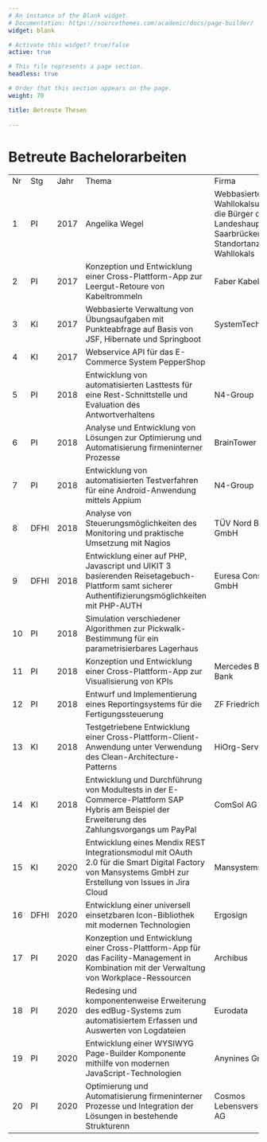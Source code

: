 ```yaml
---
# An instance of the Blank widget.
# Documentation: https://sourcethemes.com/academic/docs/page-builder/
widget: blank

# Activate this widget? true/false
active: true

# This file represents a page section.
headless: true

# Order that this section appears on the page.
weight: 70

title: Betreute Thesen
  
---
```

<h1>Betreute Bachelorarbeiten</h1>
<table class="plain">
<tbody>
<tr>
<td>Nr</td>
<td>Stg</td>
<td>Jahr</td>
<td>Thema</td>
<td>Firma</td>
</tr>
<tr>
<td>1</td>
<td>PI</td>
<td>2017</td>
<td><span>Angelika Wegel</span></td>
<td><span>Webbasierte Wahllokalsuche für die Bürger der Landeshauptstadt Saarbrücken mit Standortanzeige des Wahllokals</span></td>
<td>Informations- und Kommunikationsinstitut der Landeshauptstadt Saarbrücken</td>
</tr>
<tr>
<td>2</td>
<td>PI</td>
<td>2017</td>
<td>Konzeption und Entwicklung einer Cross-Plattform-App zur Leergut-Retoure von Kabeltrommeln</td>
<td>Faber Kabel</td>
</tr>
<tr>
<td>3</td>
<td>KI</td>
<td>2017</td>
<td><span>Webbasierte Verwaltung von Übungsaufgaben mit Punkteabfrage auf Basis von JSF, Hibernate und Springboot</span></td>
<td>SystemTechnikLabor</td>
</tr>
<tr>
<td>4</td>
<td>KI</td>
<td>2017</td>
<td><span>Webservice API für das E-Commerce System PepperShop</span></td>
<td></td>
</tr>
<tr>
<td>5</td>
<td>PI</td>
<td>2018</td>
<td><span>Entwicklung von automatisierten Lasttests für eine Rest-Schnittstelle und Evaluation des Antwortverhaltens</span></td>
<td>N4-Group</td>
</tr>
<tr>
<td>6</td>
<td>PI</td>
<td>2018</td>
<td><span>Analyse und Entwicklung von Lösungen zur Optimierung und Automatisierung firmeninterner Prozesse</span></td>
<td>BrainTower</td>
</tr>
<tr>
<td>7</td>
<td>PI</td>
<td>2018</td>
<td><span>Entwicklung von automatisierten Testverfahren für eine Android-Anwendung mittels Appium</span></td>
<td>N4-Group</td>
</tr>
<tr>
<td>8</td>
<td>DFHI</td>
<td>2018</td>
<td><span>Analyse von Steuerungsmöglichkeiten des Monitoring und praktische Umsetzung mit Nagios</span></td>
<td>TÜV Nord Bildung GmbH</td>
</tr>
<tr>
<td>9</td>
<td>DFHI</td>
<td>2018</td>
<td><span>Entwicklung einer auf PHP, Javascript und UIKIT 3 basierenden Reisetagebuch-Plattform samt sicherer Authentifizierungsmöglichkeiten mit PHP-AUTH</span></td>
<td>Euresa Consulting GmbH</td>
</tr>
<tr>
<td>10</td>
<td>PI</td>
<td>2018</td>
<td><span>Simulation verschiedener Algorithmen zur Pickwalk-Bestimmung für ein parametrisierbares Lagerhaus</span></td>
<td></td>
</tr>
<tr>
<td>11</td>
<td>PI</td>
<td>2018</td>
<td><span>Konzeption und Entwicklung einer Cross-Plattform-App zur Visualisierung von KPIs</span></td>
<td>Mercedes Benz Bank</td>
</tr>
<tr>
<td>12</td>
<td>PI</td>
<td>2018</td>
<td><span>Entwurf und Implementierung eines Reportingsystems für die Fertigungssteuerung</span></td>
<td>ZF Friedrichshafen</td>
</tr>
<tr>
<td>13</td>
<td>KI</td>
<td>2018</td>
<td><span>Testgetriebene Entwicklung einer Cross-Plattform-Client-Anwendung unter Verwendung des Clean-Architecture-Patterns</span></td>
<td>HiOrg-Server GmbH</td>
</tr>
<tr>
<td>14</td>
<td>KI</td>
<td>2018</td>
<td><span>Entwicklung und Durchführung von Modultests in der E-Commerce-Plattform SAP Hybris am Beispiel der Erweiterung des Zahlungsvorgangs um PayPal</span></td>
<td>ComSol AG</td>
</tr>
  <tr>
<td>15</td>
<td>KI</td>
<td>2020</td>
<td><span>Entwicklung eines Mendix REST Integrationsmodul mit OAuth 2.0
für die Smart Digital Factory von Mansystems GmbH zur Erstellung von Issues in Jira Cloud</span></td>
<td>Mansystems</td>
</tr>
<tr>
<td>16</td>
<td>DFHI</td>
<td>2020</td>
<td><span>Entwicklung einer universell einsetzbaren Icon-Bibliothek mit modernen Technologien</span></td>
<td>Ergosign</td>
</tr>
  <tr>
<td>17</td>
<td>PI</td>
<td>2020</td>
<td><span>Konzeption und Entwicklung einer Cross-Plattform-App für das
Facility-Management in Kombination mit der Verwaltung von
Workplace-Ressourcen</span></td>
<td>Archibus</td>
</tr>
    <tr>
<td>18</td>
<td>PI</td>
<td>2020</td>
<td><span>Redesing und komponentenweise Erweiterung des
edBug-Systems zum automatisiertem Erfassen und Auswerten
von Logdateien</span></td>
<td>Eurodata</td>
</tr>
      <tr>
<td>19</td>
<td>PI</td>
<td>2020</td>
<td><span>Entwicklung einer WYSIWYG Page-Builder Komponente
mithilfe von modernen JavaScript-Technologien</span></td>
<td>Anynines GmbH</td>
</tr>
        <tr>
<td>20</td>
<td>PI</td>
<td>2020</td>
<td><span>Optimierung und Automatisierung firmeninterner Prozesse und Integration der Lösungen in bestehende Strukturenn</span></td>
<td>Cosmos Lebensversicherung AG</td>
</tr>
</tbody>
</table>
